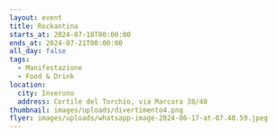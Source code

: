 ```yaml
---
layout: event
title: Rockantina
starts_at: 2024-07-18T00:00:00
ends_at: 2024-07-21T00:00:00
all_day: false
tags:
  - Manifestazione
  - Food & Drink
location:
  city: Inveruno
  address: Cortile del Torchio, via Marcora 38/40
thumbnail: images/uploads/divertimento4.png
flyer: images/uploads/whatsapp-image-2024-06-17-at-07.40.59.jpeg
---
```

